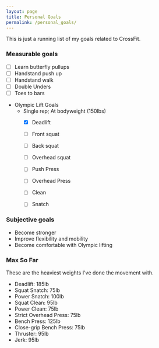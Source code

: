 ```yaml
---
layout: page
title: Personal Goals
permalink: /personal_goals/
---
```


This is just a running list of my goals related to CrossFit.

### Measurable goals
- [ ] Learn butterfly pullups
- [ ] Handstand push up
- [ ] Handstand walk
- [ ] Double Unders
- [ ] Toes to bars
- Olympic Lift Goals
    - Single rep; At bodyweight (150lbs)
        - [X] Deadlift
        - [ ] Front squat
        - [ ] Back squat
        - [ ] Overhead squat
        - [ ] Push Press
        - [ ] Overhead Press
        - [ ] Clean
        - [ ] Snatch


### Subjective goals
- Become stronger
- Improve flexibility and mobility
- Become comfortable with Olympic lifting


### Max So Far

These are the heaviest weights I've done the movement with.

- Deadlift: 185lb
- Squat Snatch: 75lb
- Power Snatch: 100lb
- Squat Clean: 95lb
- Power Clean: 75lb
- Strict Overhead Press: 75lb
- Bench Press: 125lb
- Close-grip Bench Press: 75lb
- Thruster: 95lb
- Jerk: 95lb

